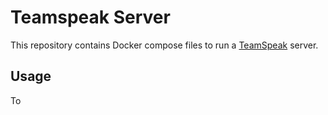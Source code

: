 # Teamspeak Server

This repository contains Docker compose files to run a [TeamSpeak](https://www.teamspeak.com/) server.

## Usage

To 